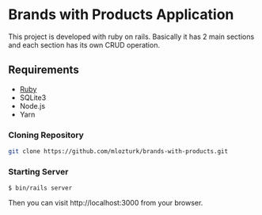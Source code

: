# Brands with Products Application

This project is developed with ruby on rails. Basically it has 2 main sections and each section has its own CRUD operation.
## Requirements
- [Ruby](https://gorails.com/setup/ubuntu/18.04)
- SQLite3
- Node.js
- Yarn

### Cloning Repository
```bash
git clone https://github.com/mlozturk/brands-with-products.git
```
### Starting Server
```
$ bin/rails server
```
Then you can visit http://localhost:3000 from your browser.
